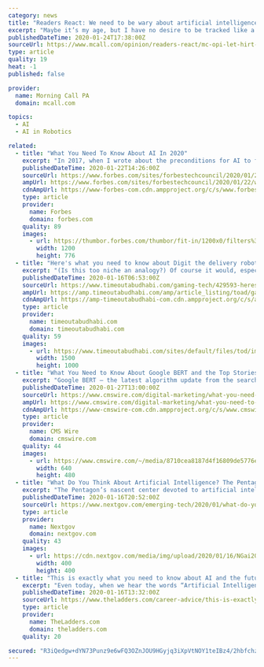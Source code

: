 ```yaml
---
category: news
title: "Readers React: We need to be wary about artificial intelligence"
excerpt: "Maybe it’s my age, but I have no desire to be tracked like a rat as I make my way through the airport or city streets or the Giant grocery store, which recently added “Marty” the robot to prowl its aisles ... Even the CEO of Google is calling for the regulation of artificial intelligence. We need to wake up."
publishedDateTime: 2020-01-24T17:38:00Z
sourceUrl: https://www.mcall.com/opinion/readers-react/mc-opi-let-hirt-facial-recognition-scanners-20200124-lcbtx6fvanfkzgmvf3eaqeivlm-story.html
type: article
quality: 19
heat: -1
published: false

provider:
  name: Morning Call PA
  domain: mcall.com

topics:
  - AI
  - AI in Robotics

related:
  - title: "What You Need To Know About AI In 2020"
    excerpt: "In 2017, when I wrote about the preconditions for AI to flourish, the adoption of AI was just beginning. Now, IDC is predicting that by 2025, at least 90% of new enterprise applications will embed AI and \"over 50% of user interface interactions will use AI-enabled computer vision,"
    publishedDateTime: 2020-01-22T14:26:00Z
    sourceUrl: https://www.forbes.com/sites/forbestechcouncil/2020/01/22/what-you-need-to-know-about-ai-in-2020/
    ampUrl: https://www.forbes.com/sites/forbestechcouncil/2020/01/22/what-you-need-to-know-about-ai-in-2020/amp/
    cdnAmpUrl: https://www-forbes-com.cdn.ampproject.org/c/s/www.forbes.com/sites/forbestechcouncil/2020/01/22/what-you-need-to-know-about-ai-in-2020/amp/
    type: article
    provider:
      name: Forbes
      domain: forbes.com
    quality: 89
    images:
      - url: https://thumbor.forbes.com/thumbor/fit-in/1200x0/filters%3Aformat%28jpg%29/https%3A%2F%2Fspecials-images.forbesimg.com%2Fdam%2Fimageserve%2F545163577%2F0x0.jpg%3Ffit%3Dscale
        width: 1200
        height: 776
  - title: "Here's what you need to know about Digit the delivery robot"
    excerpt: "(Is this too niche an analogy?) Of course it would, especially if an advanced humanoid delivery bot does it for us, which is exactly what AI-buddy Digit is. Okay, the bipedal robot is definitely more suited for warehouses, telepresence and industrial inspection, but since US startup Agility Robotics has now put the robots on the market ..."
    publishedDateTime: 2020-01-16T06:53:00Z
    sourceUrl: https://www.timeoutabudhabi.com/gaming-tech/429593-heres-what-you-need-to-know-about-digit-the-delivery-robot
    ampUrl: https://amp.timeoutabudhabi.com/amp/article_listing/toad/gaming-tech/429593-heres-what-you-need-to-know-about-digit-the-delivery-robot
    cdnAmpUrl: https://amp-timeoutabudhabi-com.cdn.ampproject.org/c/s/amp.timeoutabudhabi.com/amp/article_listing/toad/gaming-tech/429593-heres-what-you-need-to-know-about-digit-the-delivery-robot
    type: article
    provider:
      name: timeoutabudhabi.com
      domain: timeoutabudhabi.com
    quality: 59
    images:
      - url: https://www.timeoutabudhabi.com/sites/default/files/tod/images/2020/01/13/the-delivery-robot2.jpg
        width: 1500
        height: 1000
  - title: "What You Need to Know About Google BERT and the Top Stories Carousel"
    excerpt: "Google BERT — the latest algorithm update from the search engine — has raised numerous questions for marketers. Marketing teams have been left wondering how the algorithm’s natural language processing (NLP) would affect their SEO ranking, and which content marketing strategies will still work in the future. Along with SEO changes ..."
    publishedDateTime: 2020-01-27T13:00:00Z
    sourceUrl: https://www.cmswire.com/digital-marketing/what-you-need-to-know-about-google-bert-and-the-top-stories-carousel/
    ampUrl: https://www.cmswire.com/digital-marketing/what-you-need-to-know-about-google-bert-and-the-top-stories-carousel/amp/
    cdnAmpUrl: https://www-cmswire-com.cdn.ampproject.org/c/s/www.cmswire.com/digital-marketing/what-you-need-to-know-about-google-bert-and-the-top-stories-carousel/amp/
    type: article
    provider:
      name: CMS Wire
      domain: cmswire.com
    quality: 44
    images:
      - url: https://www.cmswire.com/~/media/8710cea8187d4f16809de5776e09b466.png?mw=1024&hash=5873E3FDDB29B363CA4AD1301AB2BD49B6252965
        width: 640
        height: 480
  - title: "What Do You Think About Artificial Intelligence? The Pentagon’s AI Center Wants to Know."
    excerpt: "The Pentagon’s nascent center devoted to artificial intelligence research and development wants to learn more about people’s perceptions of the budding technology. According to a proposed information collection notice published in the Federal Register Thursday, the Defense Department’s Joint Artificial Intelligence Center is funding a ..."
    publishedDateTime: 2020-01-16T20:52:00Z
    sourceUrl: https://www.nextgov.com/emerging-tech/2020/01/what-do-you-think-about-artificial-intelligence-pentagons-ai-center-wants-know/162494/
    type: article
    provider:
      name: Nextgov
      domain: nextgov.com
    quality: 43
    images:
      - url: https://cdn.nextgov.com/media/img/upload/2020/01/16/NGai20200116/open-graph.jpg
        width: 400
        height: 400
  - title: "This is exactly what you need to know about AI and the future of your job"
    excerpt: "Even today, when we hear the words “Artificial Intelligence”, our minds immediately conjure up visions of Hollywood ... It’s here in automated messages randomly calling our phones with offers. Driverless cars, drones delivering our packages, interactive advertising ………, the list is growing. So, we are not dealing with science ..."
    publishedDateTime: 2020-01-16T13:32:00Z
    sourceUrl: https://www.theladders.com/career-advice/this-is-exactly-what-you-need-to-know-about-ai-and-the-future-of-your-job
    type: article
    provider:
      name: TheLadders.com
      domain: theladders.com
    quality: 20

secured: "R3iQedgw+dYN73Punz9e6wFQ3OZnJOU9HGyjq3iXpVtNOY1teIBz4/2hbfchzbJ9GuLB5/9/Y9v7t23drCukSQYMQOf4QMoubOEAvdOtyYWn/z5OOefgYU8Gn5iWq4Zh8cvId+mko2kD6KwzhdLN3iBmM4QPgtHmdkQe169yIQOeo1FliqCU8zQzBTg0xNQqYEHpZ1D6ay+h9a6AahJXl0zjezJpWxV8Dynur6UB024Fto4YqhjjhzLA1+l/Hzd1Apqr0xEJIqVrraUkv+u1+aEgPAPhT4vKUI/Qi49Q6XcJfpUkzP6mRGYPY73dkR3NEVtLhursQjkP6E1Er7dcf3lUNcJrKc3h9iExdwWd4fPHhVJzB1OVl+cHbViGMRNECDgm1ZyoWOetVHsjlZX7BEnvCXkNWRPajmGn4/EoWW6KVEorsosQRDqB6XqtcgTnQDE7NVxAvawvaJI5rJ0yk33VH5BQan3AqduNxbkUTvg=;8kr2XcA0wYY3ivyptMTw8A=="
---
```


